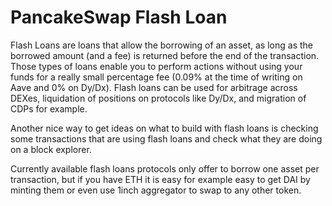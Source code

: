 # PancakeSwap Flash Loan
Flash Loans are loans that allow the borrowing of an asset, as long as the borrowed amount (and a fee) is returned before the end of the transaction. Those types of loans enable you to perform actions without using your funds for a really small percentage fee (0.09% at the time of writing on Aave and 0% on Dy/Dx). Flash loans can be used for arbitrage across DEXes, liquidation of positions on protocols like Dy/Dx, and migration of CDPs for example.

Another nice way to get ideas on what to build with flash loans is checking some transactions that are using flash loans and check what they are doing on a block explorer.

Currently available flash loans protocols only offer to borrow one asset per transaction, but if you have ETH it is easy for example easy to get DAI by minting them or even use 1inch aggregator to swap to any other token.
